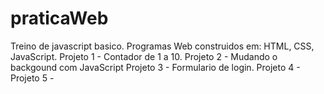 # praticaWeb
Treino de javascript basico.
Programas Web construidos em: HTML, CSS, JavaScript. 
Projeto 1 - Contador de 1 a 10.
Projeto 2 - Mudando o backgound com JavaScript
Projeto 3 - Formulario de login.
Projeto 4 - 
Projeto 5 - 
